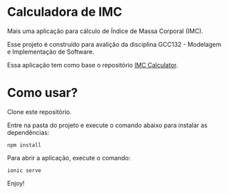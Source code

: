 # Calculadora de IMC

Mais uma aplicação para cálculo de Índice de Massa Corporal (IMC). 

Esse projeto é construído para avalição da disciplina GCC132 - Modelagem e Implementação de Software. 

Essa aplicação tem como base o repositório [IMC Calculator](https://github.com/gcc132-2020-2/imc-calculator).

# Como usar?

Clone este repositório.

Entre na pasta do projeto e execute o comando abaixo para instalar as dependências:

`npm install`

Para abrir a aplicação, execute o comando:

`ionic serve`

Enjoy!
